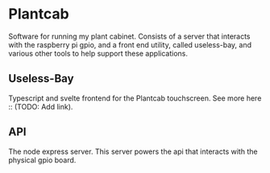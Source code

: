 # Plantcab

Software for running my plant cabinet. Consists of a server that interacts with the raspberry pi gpio, and a front end utility, called useless-bay, and various other tools to help support these applications. 

## Useless-Bay

Typescript and svelte frontend for the Plantcab touchscreen. See more here :: (TODO: Add link).

## API

The node express server. This server powers the api that interacts with the physical gpio board. 
